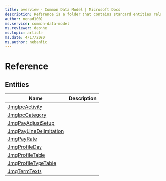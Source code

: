 ```yaml
---
title: overview - Common Data Model | Microsoft Docs
description: Reference is a folder that contains standard entities related to the Common Data Model.
author: nenad1002
ms.service: common-data-model
ms.reviewer: deonhe
ms.topic: article
ms.date: 4/17/2020
ms.author: nebanfic
---
```


# Reference


## Entities

|Name|Description|
|---|---|
|[JmgIpcActivity](JmgIpcActivity.md)||
|[JmgIpcCategory](JmgIpcCategory.md)||
|[JmgPayAdjustSetup](JmgPayAdjustSetup.md)||
|[JmgPayLineDelimitation](JmgPayLineDelimitation.md)||
|[JmgPayRate](JmgPayRate.md)||
|[JmgProfileDay](JmgProfileDay.md)||
|[JmgProfileTable](JmgProfileTable.md)||
|[JmgProfileTypeTable](JmgProfileTypeTable.md)||
|[JmgTermTexts](JmgTermTexts.md)||
